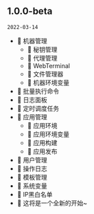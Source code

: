 ## 1.0.0-beta

`2022-03-14`

* 🌈 机器管理
    * 🌈 秘钥管理
    * 🌈 代理管理
    * 🌈 WebTerminal
    * 🌈 文件管理器
    * 🌈 机器环境变量
* 🌈 批量执行命令
* 🌈 日志面板
* 🌈 定时调度任务
* 🌈 应用管理
    * 🌈 应用环境
    * 🌈 应用环境变量
    * 🌈 应用构建
    * 🌈 应用发布
* 🌈 用户管理
* 🌈 操作日志
* 🌈 模板管理
* 🌈 系统变量
* 🌈 IP黑白名单
* 💖 这将是一个全新的开始~

[comment]: <> "🌈 新功能"

[comment]: <> "⚡  注意"

[comment]: <> "🔨 优化"

[comment]: <> "🐞 修复"

